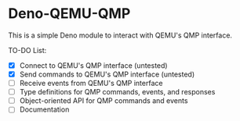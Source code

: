 # Deno-QEMU-QMP

This is a simple Deno module to interact with QEMU's QMP interface.

TO-DO List:

- [x] Connect to QEMU's QMP interface (untested)
- [x] Send commands to QEMU's QMP interface (untested)
- [ ] Receive events from QEMU's QMP interface
- [ ] Type definitions for QMP commands, events, and responses
- [ ] Object-oriented API for QMP commands and events
- [ ] Documentation
